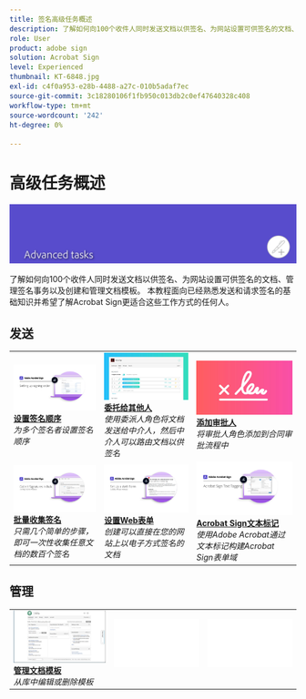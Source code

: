 ```yaml
---
title: 签名高级任务概述
description: 了解如何向100个收件人同时发送文档以供签名、为网站设置可供签名的文档、管理签名事务以及创建和管理文档模板
role: User
product: adobe sign
solution: Acrobat Sign
level: Experienced
thumbnail: KT-6848.jpg
exl-id: c4f0a953-e28b-4488-a27c-010b5adaf7ec
source-git-commit: 3c18280106f1fb950c013db2c0ef47640328c408
workflow-type: tm+mt
source-wordcount: '242'
ht-degree: 0%

---
```


# 高级任务概述

![签署高级图像](../assets/Hero-Advanced.png)

了解如何向100个收件人同时发送文档以供签名、为网站设置可供签名的文档、管理签名事务以及创建和管理文档模板。 本教程面向已经熟悉发送和请求签名的基础知识并希望了解Acrobat Sign更适合这些工作方式的任何人。

## 发送

<table style="table-layout:fixed">
<tr>
  <td>
    <a href="setting-up-routing.md">
      <img alt="设置签名顺序" src="../assets/Routing.png">
    </a>
    <div>
    <a href="setting-up-routing.md"><strong>设置签名顺序</strong></a>
    </div>
    <em>为多个签名者设置签名顺序</em>
    <br>
  </td>
  <td>
    <a href="delegate-signature.md">
      <img alt="委托给其他人" src="../assets/Delegating.png" />
    </a>  
    <div>
    <a href="delegate-signature.md"><strong>委托给其他人</strong></a>
    </div>
    <em>使用委派人角色将文档发送给中介人，然后中介人可以路由文档以供签名</em>
    <br>
  </td>
  <td>
    <a href="add-an-approver.md">
      <img alt="添加审批人" src="../assets/Approver.png" />
    </a>
    <div>
    <a href="add-an-approver.md"><strong>添加审批人</strong></a>
    </div>
    <em>将审批人角色添加到合同审批流程中</em>
    <br>
  </td>
</tr>
<tr>
  <td>
    <a href="megasign.md">
      <img alt="批量收集签名" src="../assets/Megasign.png" />
    </a>
    <div>
    <a href="megasign.md"><strong>批量收集签名</strong></a>
    </div>
    <em>只需几个简单的步骤，即可一次性收集任意文档的数百个签名</em>
    <br>
  </td>
  <td>
    <a href="webform.md">
      <img alt="设置Web表单" src="../assets/Webform.png" />
    </a>
    <div>
    <a href="webform.md"><strong>设置Web表单</strong></a>
    </div>
    <em>创建可以直接在您的网站上以电子方式签名的文档</em>
    <br>
  </td> 
  <td>
    <a href="adobe-sign-text-tagging.md">
      <img alt="Acrobat Sign文本标记" src="../assets/Text-Tagging.png" />
  </a>
    <div>
    <a href="adobe-sign-text-tagging.md"><strong>Acrobat Sign文本标记</strong></a>
    </div>
    <em>使用Adobe Acrobat通过文本标记构建Acrobat Sign表单域</em>
    <br>
  </td> 
</table>

## 管理

<table style="table-layout:fixed">
<tr>
  <td>
    <a href="edit-a-template.md">
      <img alt="管理文档模板" src="../assets/ManageTemplate.png" />
    </a>
    <div>
    <a href="edit-a-template.md"><strong>管理文档模板</strong></a>
    </div>
    <em>从库中编辑或删除模板</em>
    <br>
  </td>  
  <td>
    <img alt="间隔条" src="../assets/Whitespacer.png" />
    <div>
    <br>
  </td>
  <td>
    <img alt="间隔条" src="../assets/Whitespacer.png" />
    <div>
    <br>
  </td>
</tr>
</table>
